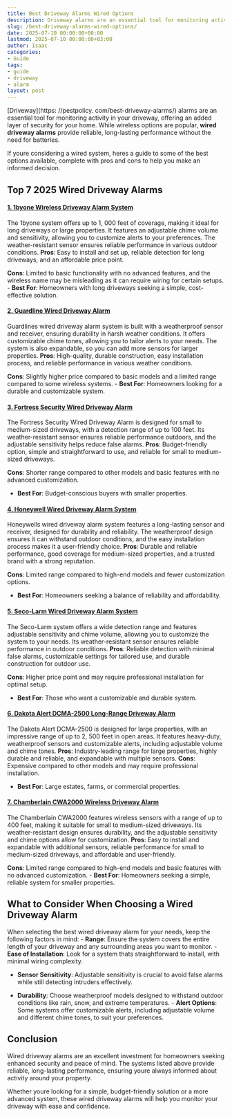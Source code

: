 ```yaml
---
title: Best Driveway Alarms Wired Options
description: Driveway alarms are an essential tool for monitoring activity in your driveway, offering an added layer of security for your home.
slug: /best-driveway-alarms-wired-options/
date: 2025-07-10 00:00:00+00:00
lastmod: 2025-07-10 00:00:00+03:00
author: Isaac
categories:
- Guide
tags:
- guide
- driveway
- alarm
layout: post
---
```


[Driveway](https: //pestpolicy. com/best-driveway-alarms/) alarms are an essential tool for monitoring activity in your driveway, offering an added layer of security for your home. While wireless options are popular, **wired driveway alarms** provide reliable, long-lasting performance without the need for batteries.

If youre considering a wired system, heres a guide to some of the best options available, complete with pros and cons to help you make an informed decision.

##  **Top 7 2025 Wired Driveway Alarms**

####  [**1. 1byone Wireless Driveway Alarm System**](https://www.amazon.com/dp/B01B5LSI8O?tag=p-policy-20)

The 1byone system offers up to 1, 000 feet of coverage, making it ideal for long driveways or large properties. It features an adjustable chime volume and sensitivity, allowing you to customize alerts to your preferences. The weather-resistant sensor ensures reliable performance in various outdoor conditions. **Pros**: Easy to install and set up, reliable detection for long driveways, and an affordable price point.

**Cons**: Limited to basic functionality with no advanced features, and the wireless name may be misleading as it can require wiring for certain setups. - **Best For**: Homeowners with long driveways seeking a simple, cost-effective solution.

####  [**2. Guardline Wired Driveway Alarm**](https://www.amazon.com/dp/B07ZZT5MN4?tag=p-policy-20)

Guardlines wired driveway alarm system is built with a weatherproof sensor and receiver, ensuring durability in harsh weather conditions. It offers customizable chime tones, allowing you to tailor alerts to your needs. The system is also expandable, so you can add more sensors for larger properties. **Pros**: High-quality, durable construction, easy installation process, and reliable performance in various weather conditions.

**Cons**: Slightly higher price compared to basic models and a limited range compared to some wireless systems. - **Best For**: Homeowners looking for a durable and customizable system.

####  [**3. Fortress Security Wired Driveway Alarm**](https://www.amazon.com/dp/B08VVKYNY1?tag=p-policy-20)

The Fortress Security Wired Driveway Alarm is designed for small to medium-sized driveways, with a detection range of up to 100 feet. Its weather-resistant sensor ensures reliable performance outdoors, and the adjustable sensitivity helps reduce false alarms. **Pros**: Budget-friendly option, simple and straightforward to use, and reliable for small to medium-sized driveways.

**Cons**: Shorter range compared to other models and basic features with no advanced customization.

- **Best For**: Budget-conscious buyers with smaller properties.

####  [**4. Honeywell Wired Driveway Alarm System**](https://www.amazon.com/dp/B07MQX3YZ8?tag=p-policy-20)

Honeywells wired driveway alarm system features a long-lasting sensor and receiver, designed for durability and reliability. The weatherproof design ensures it can withstand outdoor conditions, and the easy installation process makes it a user-friendly choice. **Pros**: Durable and reliable performance, good coverage for medium-sized properties, and a trusted brand with a strong reputation.

**Cons**: Limited range compared to high-end models and fewer customization options.

- **Best For**: Homeowners seeking a balance of reliability and affordability.

####  [**5. Seco-Larm Wired Driveway Alarm System**](https://www.amazon.com/dp/B01B5KZ6PQ?tag=p-policy-20)

The Seco-Larm system offers a wide detection range and features adjustable sensitivity and chime volume, allowing you to customize the system to your needs. Its weather-resistant sensor ensures reliable performance in outdoor conditions. **Pros**: Reliable detection with minimal false alarms, customizable settings for tailored use, and durable construction for outdoor use.

**Cons**: Higher price point and may require professional installation for optimal setup.

- **Best For**: Those who want a customizable and durable system.

####  [**6. Dakota Alert DCMA-2500 Long-Range Driveway Alarm**](https://www.amazon.com/dp/B07ZZT5MN4?tag=p-policy-20)

The Dakota Alert DCMA-2500 is designed for large properties, with an impressive range of up to 2, 500 feet in open areas. It features heavy-duty, weatherproof sensors and customizable alerts, including adjustable volume and chime tones. **Pros**: Industry-leading range for large properties, highly durable and reliable, and expandable with multiple sensors. **Cons**: Expensive compared to other models and may require professional installation.

- **Best For**: Large estates, farms, or commercial properties.

####  [**7. Chamberlain CWA2000 Wireless Driveway Alarm**](https://www.amazon.com/dp/B07ZZT5MN4?tag=p-policy-20)

The Chamberlain CWA2000 features wireless sensors with a range of up to 400 feet, making it suitable for small to medium-sized driveways. Its weather-resistant design ensures durability, and the adjustable sensitivity and chime options allow for customization. **Pros**: Easy to install and expandable with additional sensors, reliable performance for small to medium-sized driveways, and affordable and user-friendly.

**Cons**: Limited range compared to high-end models and basic features with no advanced customization. - **Best For**: Homeowners seeking a simple, reliable system for smaller properties.

##  **What to Consider When Choosing a Wired Driveway Alarm**

When selecting the best wired driveway alarm for your needs, keep the following factors in mind: - **Range**: Ensure the system covers the entire length of your driveway and any surrounding areas you want to monitor. - **Ease of Installation**: Look for a system thats straightforward to install, with minimal wiring complexity.

- **Sensor Sensitivity**: Adjustable sensitivity is crucial to avoid false alarms while still detecting intruders effectively.

- **Durability**: Choose weatherproof models designed to withstand outdoor conditions like rain, snow, and extreme temperatures. - **Alert Options**: Some systems offer customizable alerts, including adjustable volume and different chime tones, to suit your preferences.

##  **Conclusion**

Wired driveway alarms are an excellent investment for homeowners seeking enhanced security and peace of mind. The systems listed above provide reliable, long-lasting performance, ensuring youre always informed about activity around your property.

Whether youre looking for a simple, budget-friendly solution or a more advanced system, these wired driveway alarms will help you monitor your driveway with ease and confidence.
